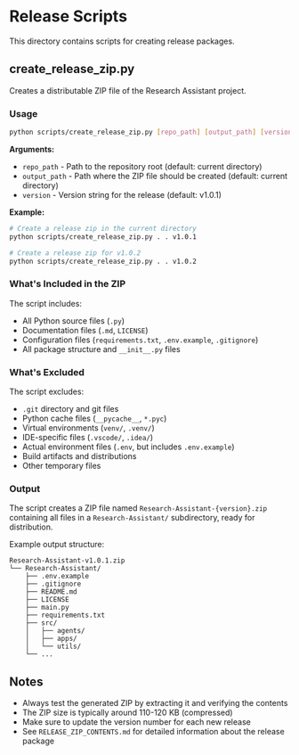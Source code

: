 # Release Scripts

This directory contains scripts for creating release packages.

## create_release_zip.py

Creates a distributable ZIP file of the Research Assistant project.

### Usage

```bash
python scripts/create_release_zip.py [repo_path] [output_path] [version]
```

**Arguments:**
- `repo_path` - Path to the repository root (default: current directory)
- `output_path` - Path where the ZIP file should be created (default: current directory)
- `version` - Version string for the release (default: v1.0.1)

**Example:**

```bash
# Create a release zip in the current directory
python scripts/create_release_zip.py . . v1.0.1

# Create a release zip for v1.0.2
python scripts/create_release_zip.py . . v1.0.2
```

### What's Included in the ZIP

The script includes:
- All Python source files (`.py`)
- Documentation files (`.md`, `LICENSE`)
- Configuration files (`requirements.txt`, `.env.example`, `.gitignore`)
- All package structure and `__init__.py` files

### What's Excluded

The script excludes:
- `.git` directory and git files
- Python cache files (`__pycache__`, `*.pyc`)
- Virtual environments (`venv/`, `.venv/`)
- IDE-specific files (`.vscode/`, `.idea/`)
- Actual environment files (`.env`, but includes `.env.example`)
- Build artifacts and distributions
- Other temporary files

### Output

The script creates a ZIP file named `Research-Assistant-{version}.zip` containing all files in a `Research-Assistant/` subdirectory, ready for distribution.

Example output structure:
```
Research-Assistant-v1.0.1.zip
└── Research-Assistant/
    ├── .env.example
    ├── .gitignore
    ├── README.md
    ├── LICENSE
    ├── main.py
    ├── requirements.txt
    ├── src/
    │   ├── agents/
    │   ├── apps/
    │   └── utils/
    └── ...
```

## Notes

- Always test the generated ZIP by extracting it and verifying the contents
- The ZIP size is typically around 110-120 KB (compressed)
- Make sure to update the version number for each new release
- See `RELEASE_ZIP_CONTENTS.md` for detailed information about the release package
